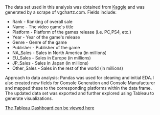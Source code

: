 The data set used in this analysis was obtained from [Kaggle](https://www.kaggle.com/datasets/migeruj/videogames-predictive-model) and was generated by a scrape of vgchartz.com. Fields include: 

- Rank - Ranking of overall sale
- Name - The video game's title
- Platform - Platform of the games release (i.e. PC,PS4, etc.)
- Year - Year of the game's release
- Genre - Genre of the game
- Publisher - Publisher of the game
- NA_Sales - Sales in North America (in millions)
- EU_Sales - Sales in Europe (in millions)
- JP_Sales - Sales in Japan (in millions)
- Other_Sales - Sales in the rest of the world (in millions)

Approach to data analysis: Pandas was used for cleaning and initial EDA. I also created new fields for Console Generation and Console Manufacturer and mapped these to the corresponding platforms within the data frame. The updated data set was exported and further explored using Tableau to generate visualizations.

[The Tableau Dashboard can be viewed here](https://public.tableau.com/app/profile/zach.tanner/viz/DashboardforGlobalVideoGameSales/VideoGameDashboard)
